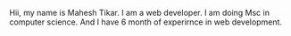 Hii, my name is Mahesh Tikar.
I am a web developer.
I am doing Msc in computer science.
And I have 6 month of experirnce in web development.

